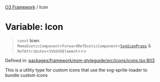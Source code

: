 [O3 Framework](../API.md) / Icon

# Variable: Icon

> `const` **Icon**: `MemoExoticComponent`\<`ForwardRefExoticComponent`\<[`SvgIconProps`](../type-aliases/SvgIconProps.md) & `RefAttributes`\<`SVGSVGElement`\>\>\>

Defined in: [packages/framework/esm-styleguide/src/icons/icons.tsx:803](https://github.com/openmrs/openmrs-esm-core/blob/85cde3ce59cd3d29230c98040a3f53525e808725/packages/framework/esm-styleguide/src/icons/icons.tsx#L803)

This is a utility type for custom icons that use the svg-sprite-loader to bundle custom icons
